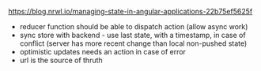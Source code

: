 https://blog.nrwl.io/managing-state-in-angular-applications-22b75ef5625f

- reducer function should be able to dispatch action (allow async work)
- sync store with backend - use last state, with a timestamp, in case of conflict (server has more recent change than local non-pushed state)
- optimistic updates needs an action in case of error
- url is the source of thruth